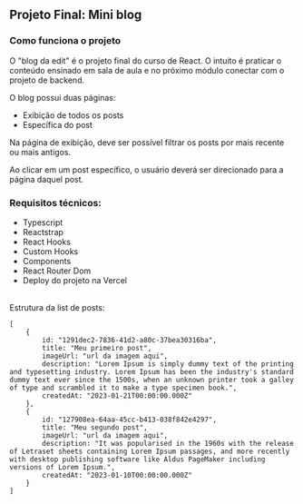 ## Projeto Final: Mini blog

### Como funciona o projeto

O "blog da edit" é o projeto final do curso de React.
O intuito é praticar o conteúdo ensinado em sala de aula e no próximo módulo conectar com o projeto de backend.

O blog possui duas páginas: </br>

- Exibição de todos os posts </br>
- Específica do post

Na página de exibição, deve ser possível filtrar os posts por mais recente ou mais antigos.

Ao clicar em um post específico, o usuário deverá ser direcionado para a página daquel post.

### Requisitos técnicos:

- Typescript
- Reactstrap
- React Hooks
- Custom Hooks
- Components
- React Router Dom
- Deploy do projeto na Vercel
  </br>
  </br>

Estrutura da list de posts:

```
[
    {
        id: "1291dec2-7836-41d2-a80c-37bea30316ba",
        title: "Meu primeiro post",
        imageUrl: "url da imagem aqui",
        description: "Lorem Ipsum is simply dummy text of the printing and typesetting industry. Lorem Ipsum has been the industry's standard dummy text ever since the 1500s, when an unknown printer took a galley of type and scrambled it to make a type specimen book.",
        createdAt: "2023-01-21T00:00:00.000Z"
    },
    {
        id: "127908ea-64aa-45cc-b413-038f842e4297",
        title: "Meu segundo post",
        imageUrl: "url da imagem aqui",
        description: "It was popularised in the 1960s with the release of Letraset sheets containing Lorem Ipsum passages, and more recently with desktop publishing software like Aldus PageMaker including versions of Lorem Ipsum.",
        createdAt: "2023-01-10T00:00:00.000Z"
    }
]
```
